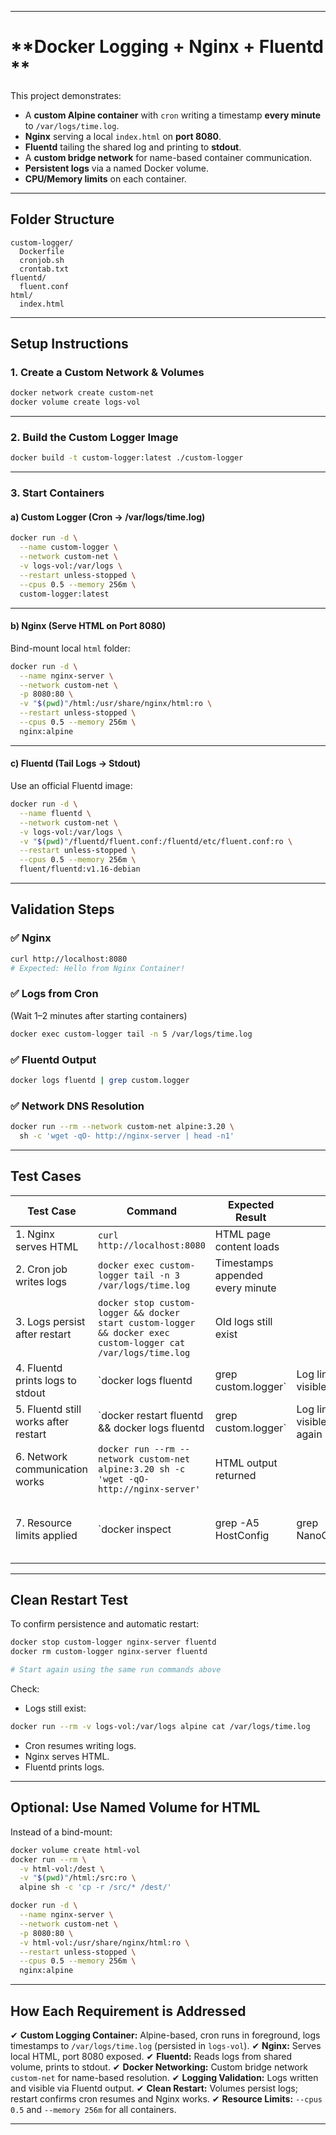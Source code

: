 
---

# **Docker Logging + Nginx + Fluentd **

This project demonstrates:

* A **custom Alpine container** with `cron` writing a timestamp **every minute** to `/var/logs/time.log`.
* **Nginx** serving a local `index.html` on **port 8080**.
* **Fluentd** tailing the shared log and printing to **stdout**.
* A **custom bridge network** for name-based container communication.
* **Persistent logs** via a named Docker volume.
* **CPU/Memory limits** on each container.

---

## **Folder Structure**

```
custom-logger/
  Dockerfile
  cronjob.sh
  crontab.txt
fluentd/
  fluent.conf
html/
  index.html
```

---

## **Setup Instructions**

### **1. Create a Custom Network & Volumes**

```bash
docker network create custom-net
docker volume create logs-vol
```

---

### **2. Build the Custom Logger Image**

```bash
docker build -t custom-logger:latest ./custom-logger
```

---

### **3. Start Containers**

#### **a) Custom Logger (Cron → /var/logs/time.log)**

```bash
docker run -d \
  --name custom-logger \
  --network custom-net \
  -v logs-vol:/var/logs \
  --restart unless-stopped \
  --cpus 0.5 --memory 256m \
  custom-logger:latest
```

---

#### **b) Nginx (Serve HTML on Port 8080)**

Bind-mount local `html` folder:

```bash
docker run -d \
  --name nginx-server \
  --network custom-net \
  -p 8080:80 \
  -v "$(pwd)"/html:/usr/share/nginx/html:ro \
  --restart unless-stopped \
  --cpus 0.5 --memory 256m \
  nginx:alpine
```

---

#### **c) Fluentd (Tail Logs → Stdout)**

Use an official Fluentd image:

```bash
docker run -d \
  --name fluentd \
  --network custom-net \
  -v logs-vol:/var/logs \
  -v "$(pwd)"/fluentd/fluent.conf:/fluentd/etc/fluent.conf:ro \
  --restart unless-stopped \
  --cpus 0.5 --memory 256m \
  fluent/fluentd:v1.16-debian
```

---

## **Validation Steps**

### ✅ **Nginx**

```bash
curl http://localhost:8080
# Expected: Hello from Nginx Container!
```

### ✅ **Logs from Cron**

(Wait 1–2 minutes after starting containers)

```bash
docker exec custom-logger tail -n 5 /var/logs/time.log
```

### ✅ **Fluentd Output**

```bash
docker logs fluentd | grep custom.logger
```

### ✅ **Network DNS Resolution**

```bash
docker run --rm --network custom-net alpine:3.20 \
  sh -c 'wget -qO- http://nginx-server | head -n1'
```

---

## **Test Cases**

| Test Case                            | Command                                                                                                       | Expected Result                  |                         |                                        |
| ------------------------------------ | ------------------------------------------------------------------------------------------------------------- | -------------------------------- | ----------------------- | -------------------------------------- |
| 1. Nginx serves HTML                 | `curl http://localhost:8080`                                                                                  | HTML page content loads          |                         |                                        |
| 2. Cron job writes logs              | `docker exec custom-logger tail -n 3 /var/logs/time.log`                                                      | Timestamps appended every minute |                         |                                        |
| 3. Logs persist after restart        | `docker stop custom-logger && docker start custom-logger && docker exec custom-logger cat /var/logs/time.log` | Old logs still exist             |                         |                                        |
| 4. Fluentd prints logs to stdout     | \`docker logs fluentd                                                                                         | grep custom.logger\`             | Log lines visible       |                                        |
| 5. Fluentd still works after restart | \`docker restart fluentd && docker logs fluentd                                                               | grep custom.logger\`             | Log lines visible again |                                        |
| 6. Network communication works       | `docker run --rm --network custom-net alpine:3.20 sh -c 'wget -qO- http://nginx-server'`                      | HTML output returned             |                         |                                        |
| 7. Resource limits applied           | \`docker inspect <container>                                                                                  | grep -A5 HostConfig              | grep NanoCpus\`         | Shows CPU and memory limits configured |

---

## **Clean Restart Test**

To confirm persistence and automatic restart:

```bash
docker stop custom-logger nginx-server fluentd
docker rm custom-logger nginx-server fluentd

# Start again using the same run commands above
```

Check:

* Logs still exist:

```bash
docker run --rm -v logs-vol:/var/logs alpine cat /var/logs/time.log
```

* Cron resumes writing logs.
* Nginx serves HTML.
* Fluentd prints logs.

---

## **Optional: Use Named Volume for HTML**

Instead of a bind-mount:

```bash
docker volume create html-vol
docker run --rm \
  -v html-vol:/dest \
  -v "$(pwd)"/html:/src:ro \
  alpine sh -c 'cp -r /src/* /dest/'

docker run -d \
  --name nginx-server \
  --network custom-net \
  -p 8080:80 \
  -v html-vol:/usr/share/nginx/html:ro \
  --restart unless-stopped \
  --cpus 0.5 --memory 256m \
  nginx:alpine
```

---

## **How Each Requirement is Addressed**

✔ **Custom Logging Container:** Alpine-based, cron runs in foreground, logs timestamps to `/var/logs/time.log` (persisted in `logs-vol`).
✔ **Nginx:** Serves local HTML, port 8080 exposed.
✔ **Fluentd:** Reads logs from shared volume, prints to stdout.
✔ **Docker Networking:** Custom bridge network `custom-net` for name-based resolution.
✔ **Logging Validation:** Logs written and visible via Fluentd output.
✔ **Clean Restart:** Volumes persist logs; restart confirms cron resumes and Nginx works.
✔ **Resource Limits:** `--cpus 0.5` and `--memory 256m` for all containers.

--------
